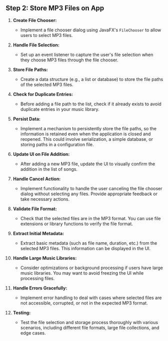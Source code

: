 ## Step 2: Store MP3 Files on App

1. **Create File Chooser:**
   - Implement a file chooser dialog using JavaFX's `FileChooser` to allow users to select MP3 files.

2. **Handle File Selection:**
   - Set up an event listener to capture the user's file selection when they choose MP3 files through the file chooser.

3. **Store File Paths:**
   - Create a data structure (e.g., a list or database) to store the file paths of the selected MP3 files.

4. **Check for Duplicate Entries:**
   - Before adding a file path to the list, check if it already exists to avoid duplicate entries in your music library.

5. **Persist Data:**
   - Implement a mechanism to persistently store the file paths, so the information is retained even when the application is closed and reopened. This could involve serialization, a simple database, or storing paths in a configuration file.

6. **Update UI on File Addition:**
   - After adding a new MP3 file, update the UI to visually confirm the addition in the list of songs.

7. **Handle Cancel Action:**
   - Implement functionality to handle the user canceling the file chooser dialog without selecting any files. Provide appropriate feedback or take necessary actions.

8. **Validate File Format:**
   - Check that the selected files are in the MP3 format. You can use file extensions or library functions to verify the file format.

9. **Extract Initial Metadata:**
   - Extract basic metadata (such as file name, duration, etc.) from the selected MP3 files. This information can be displayed in the UI.

10. **Handle Large Music Libraries:**
    - Consider optimizations or background processing if users have large music libraries. You may want to avoid freezing the UI while processing files.

11. **Handle Errors Gracefully:**
    - Implement error handling to deal with cases where selected files are not accessible, corrupted, or not in the expected MP3 format.

12. **Testing:**
    - Test the file selection and storage process thoroughly with various scenarios, including different file formats, large file collections, and edge cases.
